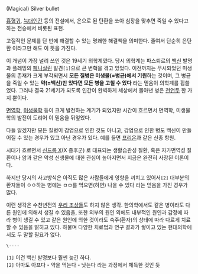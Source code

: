(Magical) Silver bullet  

[흡혈귀](%EB%B1%80%ED%8C%8C%EC%9D%B4%EC%96%B4.md),
[늑대인간](%EB%8A%91%EB%8C%80%EC%9D%B8%EA%B0%84.md) 등의 전설에서, 은으로 된 탄환을 쏘아 심장을
맞추면 죽일 수 있다고 하는 전승에서 비롯된 표현.

고질적인 문제를 단 번에 해결할 수 있는 명쾌한 해결책을 의미한다. 줄여서 단순히 은탄환 이라고만 해도 이 뜻을 가진다.  

이 개념이 가장 널리 쓰인 것은 19세기 의학계였다. 당시 의학계는 파스퇴르의 [백신](%EB%B0%B1%EC%8B%A0.md) 발명과
플레밍의 [페니실린](%ED%8E%98%EB%8B%88%EC%8B%A4%EB%A6%B0.md) 발견`[1]`으로 큰 변혁을 겪고
있었다. 이전까지는 무시되었던 미생물의 존재가 크게 부각되면서 **모든 질병은 미생물(=병균)에서 기원**하는 것이며, 그 병균을 죽일 수
있는 **약(=백신)만 있다면 모든 병을 고칠 수 있다** 라는 믿음이 의학계를 휩쓸었다. 그러나 결국 21세기가 되도록 인간이 완벽하게
세상에서 몰아낸 병은 [천연두](%EC%B2%9C%EC%97%B0%EB%91%90.md) 한 가지 뿐이다.

[면역학](%EB%A9%B4%EC%97%AD%ED%95%99.md),
[미생물학](%EB%AF%B8%EC%83%9D%EB%AC%BC%ED%95%99.md) 등이 크게 발전하는 계기가 되었지만 시간이
흐르면서 면역학, 미생물학의 발전이 도리어 이 믿음을 뒤엎었다.

다들 알겠지만 모든 질병이 감염으로 인한 것도 아니고, 감염으로 인한 병도 백신이 만들어질 수 있는 경우가 있고 아닌 경우가 있다. 예를
들면 [프리온](%ED%94%84%EB%A6%AC%EC%98%A8.md)과 같은 신종 항원.

시대가 흐르면서 [신드롬 X](%EC%8B%A0%EB%93%9C%EB%A1%AC%20X.md)(X 증후군) 로 대표되는 생활습관성
질환, 혹은 자가면역성 질환이나 암과 같은 악성 신생물에 대한 관심이 높아지면서 지금은 완전히 사장된 이론이다.

하지만 당시의 사고방식은 아직도 많은 사람들에게 영향을 끼치고 있어서`[2]` 대부분의 환자들이 ㅇㅇ하는 병에는 ㅁㅁ를 먹으면(하면) 나을
수 있다 라는 믿음을 가진 경우가 많다.

이런 생각은 수천년전의 [우리 조상들](%ED%95%9C%EC%9D%98%ED%95%99.md)도 하지 않은 생각. 한의학에서도 같은
병이라도 다른 원인에 의해서 생길 수 있음을, 또한 외부의 원인 외에도 내부적인 원인과 감정에 따라 병이 생길 수 있고 같은 원인에 의한
것이라도 숙주(환자)의 상태에 따라 다르게 치료할 수 있음을 밝히고 있다. 하물며 다양한 치료법과 연구 결과가 쌓이고 있는 현대의학에서도 두
말할 필요가 없다.

`\----`

`[1]` 이건 백신 발명보다 훨씬 늦긴 하다.  
`[2]` 아마도 아프다 - 약을 먹는다 - 낫는다 라는 과정에서 체득한 것인 듯

